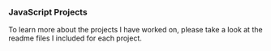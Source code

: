 ### JavaScript Projects

To learn more about the projects I have worked on, please take a look at the readme files I included for each project.

